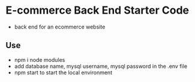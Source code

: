 # E-commerce Back End Starter Code
* back end for an ecommerce website
## Use
* npm i node modules
* add database name, mysql username, mysql password in the .env file
* npm start to start the local environment